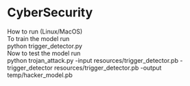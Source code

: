 # CyberSecurity<br>

How to run (Linux/MacOS)<br>
To train the model run <br>
python trigger_detector.py
<br>
Now to test the model run<br>
python trojan_attack.py -input resources/trigger_detector.pb -trigger_detector resources/trigger_detector.pb -output temp/hacker_model.pb

